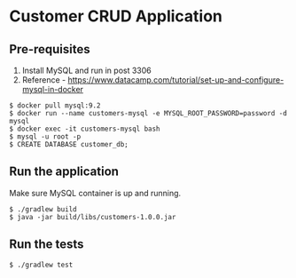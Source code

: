 # Customer CRUD Application

## Pre-requisites
1. Install MySQL and run in post 3306
2. Reference - https://www.datacamp.com/tutorial/set-up-and-configure-mysql-in-docker
```
$ docker pull mysql:9.2
$ docker run --name customers-mysql -e MYSQL_ROOT_PASSWORD=password -d mysql
$ docker exec -it customers-mysql bash
$ mysql -u root -p
$ CREATE DATABASE customer_db;
```

## Run the application
Make sure MySQL container is up and running.
```
$ ./gradlew build
$ java -jar build/libs/customers-1.0.0.jar
```

## Run the tests
```
$ ./gradlew test
```

